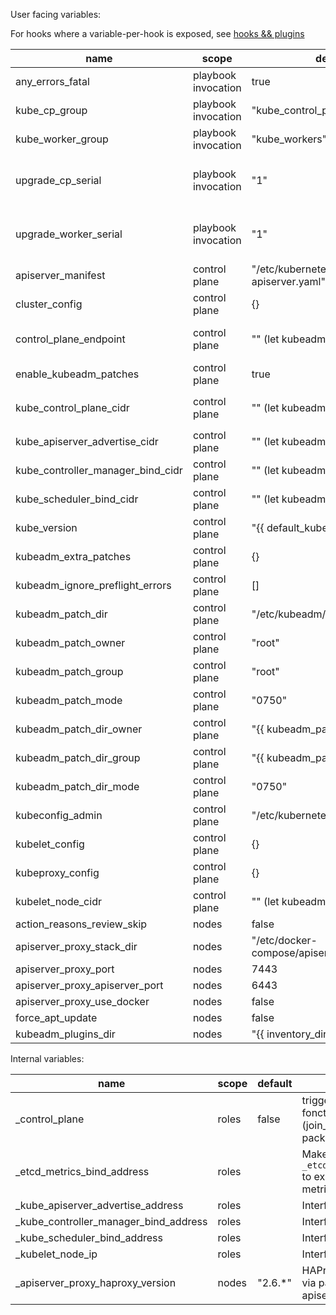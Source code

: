 User facing variables:

For hooks where a variable-per-hook is exposed, see [hooks && plugins](hooks_and_plugins.md)

| name                              | scope               | default                                         | usage                                                                                                                                                                                                                     |
| --------------------------------- | ------------------- | ----------------------------------------------- | ------------------------------------------------------------------------------------------------------------------------------------------------------------------------------------------------------------------------- |
| any_errors_fatal                  | playbook invocation | true                                            | Restore the default value to keep continue despite of some host's tasks failure. Due to the nature of a linked distribitued system, this has been set as default                                                          |
| kube_cp_group                     | playbook invocation | "kube_control_plane"                            | name of the ansible group for install control plane nodes                                                                                                                                                                 |
| kube_worker_group                 | playbook invocation | "kube_workers"                                  | name of the ansible group for installing pure worker nodes                                                                                                                                                                |
| upgrade_cp_serial                 | playbook invocation | "1"                                             | Specify ansible batch size (https://docs.ansible.com/ansible/latest/user_guide/playbooks_strategies.html#setting-the-batch-size-with-serial) during control plane nodes upgrade phase. Default to 1 (1 node at a time)    |
| upgrade_worker_serial             | playbook invocation | "1"                                             | Specify ansible batch size (https://docs.ansible.com/ansible/latest/user_guide/playbooks_strategies.html#setting-the-batch-size-with-serial) during pure worker nodes upgrade phase. Defaul to 1 (1 node at a time )      |
| apiserver_manifest                | control plane       | "/etc/kubernetes/manifests/kube-apiserver.yaml" | filename to stat for presence in the process to discover already running control-plane                                                                                                                                    |
| cluster_config                    | control plane       | {}                                              | config to be used by kubeadm for the `kind: CluserConfiguration`                                                                                                                                                          |
| control_plane_endpoint            | control plane       | ""  (let kubeadm default)                       | control the "controlPlaneEndpoint" entry of the cluster_config. Could also be set as part of the cluster_config. Default to nothing but ansible-kubeadm will fail if not set in case of multi-control-plane nodes cluster |
| enable_kubeadm_patches            | control plane       | true                                            | Deploy patches and pass `kubeadm_patch_dir` to kubeadm so that patch are applied                                                                                                                                          |
| kube_control_plane_cidr           | control plane       | "" (let kubeadm default)                        | CIDR (eg "192.168.99.0/24") filter addresses for `_etcd_metrics_bind_address`, `_kube_apiserver_advertise_address`, `_kube_controller_manager_bind_address`, `_kube_scheduler_bind_address`                               |
| kube_apiserver_advertise_cidr     | control plane       | "" (let kubeadm default)                        | CIDR (eg "192.168.99.0/24") filter the advertise address to `_kube_apiserver_advertise_address` (override `kube_control_plane_cidr`)                                                                                      |
| kube_controller_manager_bind_cidr | control plane       | "" (let kubeadm default)                        | CIDR (eg "192.168.99.0/24") filter the bind address for `_kube_controller_manager_bind_address` (override `kube_control_plane_cidr`)                                                                                      |
| kube_scheduler_bind_cidr          | control plane       | "" (let kubeadm default)                        | CIDR (eg "192.168.99.0/24") filter the bind address for `_kube_scheduler_bind_address` (override `kube_control_plane_cidr`)                                                                                               |
| kube_version                      | control plane       | "{{ default_kube_version }}"                    | desired version of kubernetes cluster, and tooling                                                                                                                                                                        |
| kubeadm_extra_patches             | control plane       | {}                                              | dictionnary containing extra kubeadm patches to deploy (key = "filename", value = "patch to template")                                                                                                                    |
| kubeadm_ignore_preflight_errors   | control plane       | []                                              | list of errors passed to kubeadm during init, each element generate a `--ignore-preflight-errors={{error}}` command argument                                                                                              |
| kubeadm_patch_dir                 | control plane       | "/etc/kubeadm/directory"                        | directory containing patch for kubeadm                                                                                                                                                                                    |
| kubeadm_patch_owner               | control plane       | "root"                                          | owner of the patches created in `kubeadm_patch_dir`                                                                                                                                                                       |
| kubeadm_patch_group               | control plane       | "root"                                          | group of the patched created in `kubeadm_patch_dir`                                                                                                                                                                       |
| kubeadm_patch_mode                | control plane       | "0750"                                          | permission mode of the patches created in `kubeadm_patch_dir`                                                                                                                                                             |
| kubeadm_patch_dir_owner           | control plane       | "{{ kubeadm_patch_owner }}"                     | owner of the directory `kubeadm_patch_dir`                                                                                                                                                                                |
| kubeadm_patch_dir_group           | control plane       | "{{ kubeadm_patch_group }}"                     | group of the directory `kubeadm_patch_dir`                                                                                                                                                                                |
| kubeadm_patch_dir_mode            | control plane       | "0750"                                          | permission mode of the directory `kubeadm_patch_dir`                                                                                                                                                                      |
| kubeconfig_admin                  | control plane       | "/etc/kubernetes/admin.conf"                    | filename of the kubeconfig used for interacting with kubernetes API                                                                                                                                                       |
| kubelet_config                    | control plane       | {}                                              | config to be used by kubeadm for the `kind: KubeletConfiguration`                                                                                                                                                         |
| kubeproxy_config                  | control plane       | {}                                              | config to be user by kubeadm for the `kind: KubeProxyConfiguration`                                                                                                                                                       |
| kubelet_node_cidr                 | control plane       | "" (let kubeadm default)                        | CIDR (eg "192.168.99.0/24") filter the address for `_kubelet_node_ip`                                                                                                                                                     |
| action_reasons_review_skip        | nodes               | false                                           | skip the ansible `pause` task that occurs when changes are required to a running cluster                                                                                                                                  |
| apiserver_proxy_stack_dir         | nodes               | "/etc/docker-compose/apiserver-proxy"           | directory of docker-compose stack for apiserver_proxy                                                                                                                                                                     |
| apiserver_proxy_port              | nodes               | 7443                                            | listen port for apiserver_proxy                                                                                                                                                                                           |
| apiserver_proxy_apiserver_port    | nodes               | 6443                                            | apiserver port targeted by apiserver_proxy                                                                                                                                                                                |
| apiserver_proxy_use_docker        | nodes               | false                                           | deploy apiserver_proxy via Docker. When false use haproxy for loadbalancer                                                                                                                                                |
| force_apt_update                  | nodes               | false                                           | force source list refresh                                                                                                                                                                                                 |
| kubeadm_plugins_dir               | nodes               | "{{ inventory_dir }}"                           | directory where to look for hooks. (Not directly, in a `kubeadm.<hok_name>.d` subfolder                                                                                                                                   |

Internal variables:

| name                                  | scope               | default                  | usage                                              |
|---------------------------------------|---------------------|--------------------------|----------------------------------------------------|
| _control_plane                        | roles               | false                    | trigger control_plane fonction of various roles (join_nodes, find_ip, packages)                       |
| _etcd_metrics_bind_address            | roles               |                          | Make etcd bind the `_etcd_metrics_bind_address` to expose prometheus metrics                          |
| _kube_apiserver_advertise_address     | roles               |                          | Interface object|
| _kube_controller_manager_bind_address | roles               |                          | Interface object|
| _kube_scheduler_bind_address          | roles               |                          | Interface object|
| _kubelet_node_ip                      | roles               |                          | Interface object|
| _apiserver_proxy_haproxy_version      | nodes               | "2.6.*"                  | HAProxy version to install via package for apiserver_proxy |
